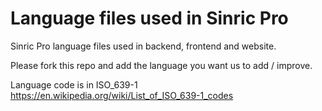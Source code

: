 # Language files used in Sinric Pro
Sinric Pro language files used in backend, frontend and website. 

Please fork this repo and add the language you want us to add / improve. 

Language code is in ISO_639-1
https://en.wikipedia.org/wiki/List_of_ISO_639-1_codes
